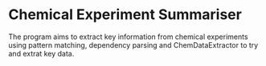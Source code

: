 # Chemical Experiment Summariser 

The program aims to extract key information from chemical experiments using pattern matching, dependency parsing and ChemDataExtractor to try and extrat key data. 

